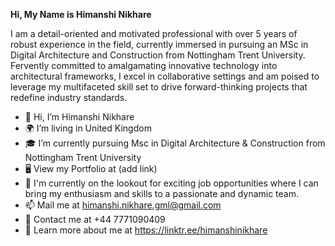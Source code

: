 **Hi, My Name is Himanshi Nikhare**

I am a detail-oriented and motivated professional with over 5 years of robust experience in the field, currently immersed in
pursuing an MSc in Digital Architecture and Construction from Nottingham Trent University. Fervently committed to
amalgamating innovative technology into architectural frameworks, I excel in collaborative settings and am poised to
leverage my multifaceted skill set to drive forward-thinking projects that redefine industry standards.


- 👋 Hi, I’m Himanshi Nikhare
- 🌍 I’m living in United Kingdom
- 🎓 I’m currently pursuing Msc in Digital Architecture & Construction from Nottingham Trent University
- 🖥️ View my Portfolio at (add link)
- 👀 I'm currently on the lookout for exciting job opportunities where I can bring my enthusiasm and skills to a passionate and dynamic team.
- 📫 Mail me at himanshi.nikhare.gml@gmail.com
- 📱 Contact me at +44 7771090409
- 🔗 Learn more about me at https://linktr.ee/himanshinikhare

<!---
himanshinikhare77/himanshinikhare77 is a ✨ special ✨ repository because its `README.md` (this file) appears on your GitHub profile.
You can click the Preview link to take a look at your changes.
--->